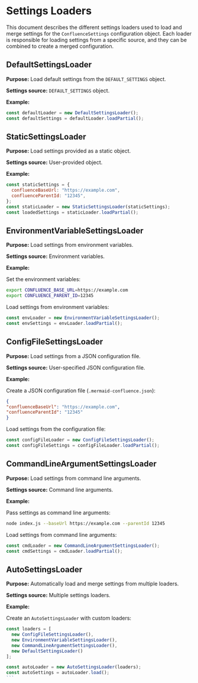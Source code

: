 # Settings Loaders

This document describes the different settings loaders used to load and merge settings for the `ConfluenceSettings` configuration object. Each loader is responsible for loading settings from a specific source, and they can be combined to create a merged configuration.

## DefaultSettingsLoader

**Purpose:** Load default settings from the `DEFAULT_SETTINGS` object.

**Settings source:** `DEFAULT_SETTINGS` object.

**Example:**

```javascript
const defaultLoader = new DefaultSettingsLoader();
const defaultSettings = defaultLoader.loadPartial();
```

## StaticSettingsLoader

**Purpose:** Load settings provided as a static object.

**Settings source:** User-provided object.

**Example:**

```javascript
const staticSettings = {
  confluenceBaseUrl: "https://example.com",
  confluenceParentId: "12345",
};
const staticLoader = new StaticSettingsLoader(staticSettings);
const loadedSettings = staticLoader.loadPartial();
```

## EnvironmentVariableSettingsLoader

**Purpose:** Load settings from environment variables.

**Settings source:** Environment variables.

**Example:**

Set the environment variables:

```bash
export CONFLUENCE_BASE_URL=https://example.com
export CONFLUENCE_PARENT_ID=12345
```


Load settings from environment variables:

```js
const envLoader = new EnvironmentVariableSettingsLoader();
const envSettings = envLoader.loadPartial();
```

## ConfigFileSettingsLoader

**Purpose:** Load settings from a JSON configuration file.

**Settings source:** User-specified JSON configuration file.

**Example:**

Create a JSON configuration file (`.mermaid-confluence.json`):

```json
{
"confluenceBaseUrl": "https://example.com",
"confluenceParentId": "12345"
}
```


Load settings from the configuration file:

```js
const configFileLoader = new ConfigFileSettingsLoader();
const configFileSettings = configFileLoader.loadPartial();
```

## CommandLineArgumentSettingsLoader

**Purpose:** Load settings from command line arguments.

**Settings source:** Command line arguments.

**Example:**

Pass settings as command line arguments:

```bash
node index.js --baseUrl https://example.com --parentId 12345
```


Load settings from command line arguments:

```js
const cmdLoader = new CommandLineArgumentSettingsLoader();
const cmdSettings = cmdLoader.loadPartial();
```

## AutoSettingsLoader

**Purpose:** Automatically load and merge settings from multiple loaders.

**Settings source:** Multiple settings loaders.

**Example:**

Create an `AutoSettingsLoader` with custom loaders:

````js
const loaders = [
  new ConfigFileSettingsLoader(),
  new EnvironmentVariableSettingsLoader(),
  new CommandLineArgumentSettingsLoader(),
  new DefaultSettingsLoader()
];

const autoLoader = new AutoSettingsLoader(loaders);
const autoSettings = autoLoader.load();
```

